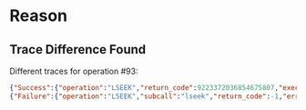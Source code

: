 Reason
======

Trace Difference Found
----------------------

Different traces for operation #93:

```json
{"Success":{"operation":"LSEEK","return_code":9223372036854675807,"execution_time":1,"extra":{"hash":null,"timestamps":[]}}}
{"Failure":{"operation":"LSEEK","subcall":"lseek","return_code":-1,"errno":22,"strerror":"Invalid argument"}}
```

